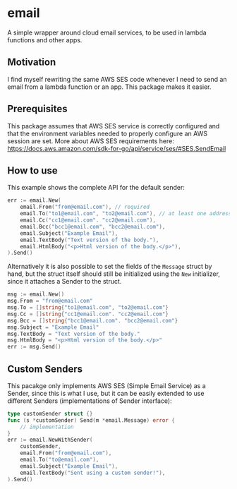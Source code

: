 # email

A simple wrapper around cloud email services, to be used in lambda functions and other apps.

## Motivation

I find myself rewriting the same AWS SES code whenever I need to send an email from a lambda function or an app. This package makes it easier.

## Prerequisites

This package assumes that AWS SES service is correctly configured and that the environment variables needed to properly configure an AWS session are set. More about AWS SES requirements here: https://docs.aws.amazon.com/sdk-for-go/api/service/ses/#SES.SendEmail

## How to use

This example shows the complete API for the default sender:

```go
err := email.New(
    email.From("from@email.com"), // required
    email.To("to1@email.com", "to2@email.com"), // at least one address required
    email.Cc("cc1@email.com". "cc2@email.com"),
    email.Bcc("bcc1@email.com", "bcc2@email.com"),
    email.Subject("Example Email"),
    email.TextBody("Text version of the body."),
    email.HtmlBody("<p>Html version of the body.</p>"),
).Send()
```

Alternatively it is also possible to set the fields of the `Message` struct by hand, but the struct itself should still be initialized using the `New` initializer, since it attaches a Sender to the struct.

```go
msg := email.New()
msg.From = "from@email.com"
msg.To = []string{"to1@email.com", "to2@email.com"}
msg.Cc = []string{"cc1@email.com". "cc2@email.com"}
msg.Bcc = []string{"bcc1@email.com". "bcc2@email.com"}
msg.Subject = "Example Email"
msg.TextBody = "Text version of the body."
msg.HtmlBody = "<p>Html version of the body.</p>"
err := msg.Send()
```

## Custom Senders

This pacakge only implements AWS SES (Simple Email Service) as a Sender, since this is what I use, but it can be easily extended to use different Senders (implementations of Sender interface):

```go
type customSender struct {}
func (s *customSender) Send(m *email.Message) error {
    // implementation
}
err := email.NewWithSender(
    customSender,
    email.From("from@email.com"),
    email.To("to@email.com"),
    email.Subject("Example Email"),
    email.TextBody("Sent using a custom sender!"),
).Send()
```
